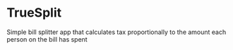 # TrueSplit
Simple bill splitter app that calculates tax proportionally to the amount each person on the bill has spent 
